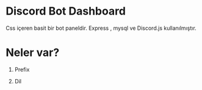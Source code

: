 # Discord Bot Dashboard

Css içeren basit bir bot paneldir. Express , mysql ve Discord.js kullanılmıştır.

# Neler var?

1. Prefix

2. Dil
